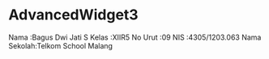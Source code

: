 # AdvancedWidget3


Nama :Bagus Dwi Jati S 
Kelas :XIIR5 
No Urut :09 
NIS :4305/1203.063 
Nama Sekolah:Telkom School Malang
